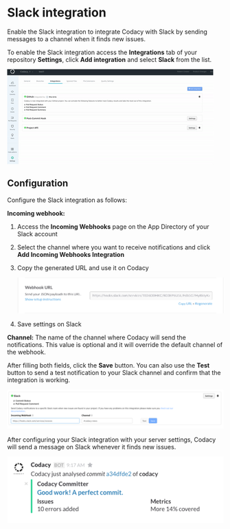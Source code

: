 # Slack integration

Enable the Slack integration to integrate Codacy with Slack by sending messages to a channel when it finds new issues.

To enable the Slack integration access the **Integrations** tab of your repository **Settings**, click **Add integration** and select **Slack** from the list.

![Enabling the Slack integration](images/slack-integration.gif)

## Configuration

Configure the Slack integration as follows:

**Incoming webhook:**

1.  Access the **Incoming Webhooks** page on the App Directory of your Slack account
2.  Select the channel where you want to receive notifications and click **Add Incoming Webhooks Integration**
3.  Copy the generated URL and use it on Codacy

    ![Copying the webhook URL](images/slack-integration-webhook.png)

4.  Save settings on Slack

**Channel:** The name of the channel where Codacy will send the notifications. This value is optional and it will override the default channel of the webhook.

After filling both fields, click the **Save** button. You can also use the **Test** button to send a test notification to your Slack channel and confirm that the integration is working.

![Slack integration configuration](images/slack-integration-example.png)

After configuring your Slack integration with your server settings, Codacy will send a message on Slack whenever it finds new issues.

![Example Slack notification](images/slack-integration-notification.png)
